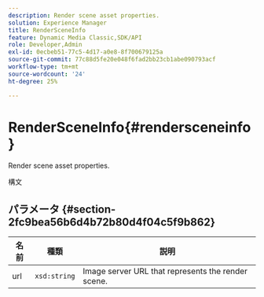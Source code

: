 ```yaml
---
description: Render scene asset properties.
solution: Experience Manager
title: RenderSceneInfo
feature: Dynamic Media Classic,SDK/API
role: Developer,Admin
exl-id: 0ecbeb51-77c5-4d17-a0e8-8f700679125a
source-git-commit: 77c88d5fe20e048f6fad2bb23cb1abe090793acf
workflow-type: tm+mt
source-wordcount: '24'
ht-degree: 25%

---
```


# RenderSceneInfo{#rendersceneinfo}

Render scene asset properties.

構文

## パラメータ {#section-2fc9bea56b6d4b72b80d4f04c5f9b862}

| 名前 | 種類 | 説明 |
|---|---|---|
| url | `xsd:string` | Image server URL that represents the render scene. |

